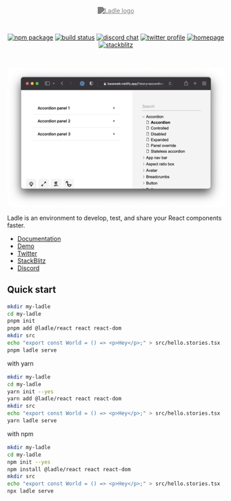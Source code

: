 <p align="center">
  <a href="https://ladle.dev" target="_blank" rel="noopener noreferrer">
    <img style="filter: invert(50%)" width="180" src="https://raw.githubusercontent.com/tajo/ladle/main/packages/website/static/img/logo.svg" alt="Ladle logo">
  </a>
</p>
<br/>

<p align="center">
  <a href="https://npmjs.com/package/@ladle/react"><img src="https://img.shields.io/npm/v/@ladle/react.svg" alt="npm package"></a>
  <a href="https://github.com/tajo/ladle/actions/workflows/ci.yml"><img src="https://github.com/tajo/ladle/actions/workflows/ci.yml/badge.svg?branch=main" alt="build status"></a>
  <a href="https://discord.gg/H6FSHjyW7e"><img src="https://img.shields.io/badge/chat-discord-blue?style=flat&logo=discord" alt="discord chat"></a>
  <a href="https://twitter.com/ladlejs"><img src="https://img.shields.io/twitter/follow/ladlejs?style=social" alt="twitter profile"></a>
  <a href="https://ladle.dev"><img src="https://img.shields.io/website?url=https%3A%2F%2Fladle.dev" alt="homepage"></a>
  <a href="https://node.new/ladle"><img src="https://img.shields.io/badge/stackblitz-sandbox-orange" alt="stackblitz"></a>
</p>
<br/>

![Ladle BaseWeb](https://raw.githubusercontent.com/tajo/ladle/main/packages/website/static/img/ladle-baseweb.png)

Ladle is an environment to develop, test, and share your React components faster.

- [Documentation](https://www.ladle.dev)
- [Demo](https://baseweb.design/ladle)
- [Twitter](https://twitter.com/ladlejs)
- [StackBlitz](https://node.new/ladle)
- [Discord](https://discord.gg/H6FSHjyW7e)

## Quick start

```bash
mkdir my-ladle
cd my-ladle
pnpm init
pnpm add @ladle/react react react-dom
mkdir src
echo "export const World = () => <p>Hey</p>;" > src/hello.stories.tsx
pnpm ladle serve
```

with yarn

```bash
mkdir my-ladle
cd my-ladle
yarn init --yes
yarn add @ladle/react react react-dom
mkdir src
echo "export const World = () => <p>Hey</p>;" > src/hello.stories.tsx
yarn ladle serve
```

with npm

```bash
mkdir my-ladle
cd my-ladle
npm init --yes
npm install @ladle/react react react-dom
mkdir src
echo "export const World = () => <p>Hey</p>;" > src/hello.stories.tsx
npx ladle serve
```
